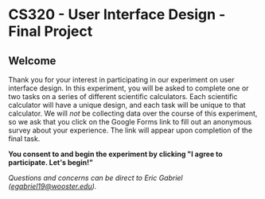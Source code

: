# CS320 - User Interface Design - Final Project

## Welcome
Thank you for your interest in participating in our experiment on user interface design. In this experiment, you will be asked to complete one or two tasks on a series of different scientific calculators. Each scientific calculator will have a unique design, and each task will be unique to that calculator. We will *not* be collecting data over the course of this experiment, so we ask that you click on the Google Forms link to fill out an anonymous survey about your experience. The link will appear upon completion of the final task.

**You consent to and begin the experiment by clicking "I agree to participate. Let's begin!"**



*Questions and concerns can be direct to Eric Gabriel (egabriel19@wooster.edu).*
